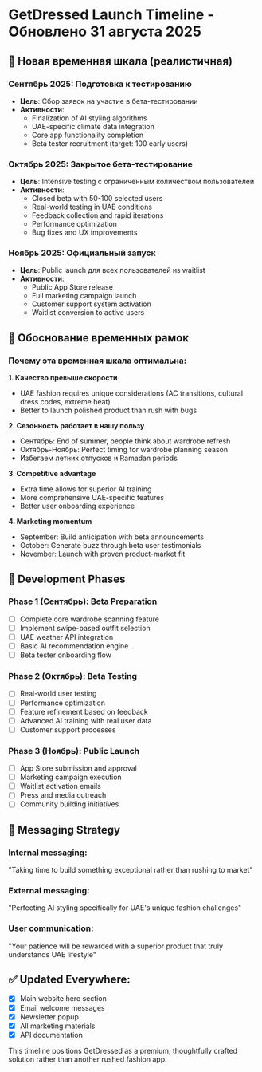 # GetDressed Launch Timeline - Обновлено 31 августа 2025

## 🎯 Новая временная шкала (реалистичная)

### Сентябрь 2025: Подготовка к тестированию
- **Цель**: Сбор заявок на участие в бета-тестировании
- **Активности**:
  - Finalization of AI styling algorithms
  - UAE-specific climate data integration
  - Core app functionality completion
  - Beta tester recruitment (target: 100 early users)

### Октябрь 2025: Закрытое бета-тестирование
- **Цель**: Intensive testing с ограниченным количеством пользователей
- **Активности**:
  - Closed beta with 50-100 selected users
  - Real-world testing in UAE conditions
  - Feedback collection and rapid iterations
  - Performance optimization
  - Bug fixes and UX improvements

### Ноябрь 2025: Официальный запуск
- **Цель**: Public launch для всех пользователей из waitlist
- **Активности**:
  - Public App Store release
  - Full marketing campaign launch
  - Customer support system activation
  - Waitlist conversion to active users

## 🧠 Обоснование временных рамок

### Почему эта временная шкала оптимальна:

**1. Качество превыше скорости**
- UAE fashion requires unique considerations (AC transitions, cultural dress codes, extreme heat)
- Better to launch polished product than rush with bugs

**2. Сезонность работает в нашу пользу**
- Сентябрь: End of summer, people think about wardrobe refresh
- Октябрь-Ноябрь: Perfect timing for wardrobe planning season
- Избегаем летних отпусков и Ramadan periods

**3. Competitive advantage**
- Extra time allows for superior AI training
- More comprehensive UAE-specific features
- Better user onboarding experience

**4. Marketing momentum**
- September: Build anticipation with beta announcements
- October: Generate buzz through beta user testimonials  
- November: Launch with proven product-market fit

## 📱 Development Phases

### Phase 1 (Сентябрь): Beta Preparation
- [ ] Complete core wardrobe scanning feature
- [ ] Implement swipe-based outfit selection
- [ ] UAE weather API integration
- [ ] Basic AI recommendation engine
- [ ] Beta tester onboarding flow

### Phase 2 (Октябрь): Beta Testing
- [ ] Real-world user testing
- [ ] Performance optimization
- [ ] Feature refinement based on feedback
- [ ] Advanced AI training with real user data
- [ ] Customer support processes

### Phase 3 (Ноябрь): Public Launch
- [ ] App Store submission and approval
- [ ] Marketing campaign execution
- [ ] Waitlist activation emails
- [ ] Press and media outreach
- [ ] Community building initiatives

## 💬 Messaging Strategy

### Internal messaging:
"Taking time to build something exceptional rather than rushing to market"

### External messaging:
"Perfecting AI styling specifically for UAE's unique fashion challenges"

### User communication:
"Your patience will be rewarded with a superior product that truly understands UAE lifestyle"

## ✅ Updated Everywhere:
- [x] Main website hero section
- [x] Email welcome messages  
- [x] Newsletter popup
- [x] All marketing materials
- [x] API documentation

This timeline positions GetDressed as a premium, thoughtfully crafted solution rather than another rushed fashion app.